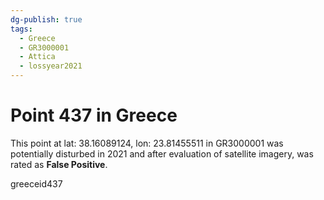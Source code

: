 ```yaml
---
dg-publish: true
tags:
  - Greece
  - GR3000001
  - Attica
  - lossyear2021
---
```


# Point 437 in Greece

This point at lat: 38.16089124, lon: 23.81455511 in GR3000001 was potentially disturbed in 2021 and after evaluation of satellite imagery, was rated as **False Positive**.



greeceid437